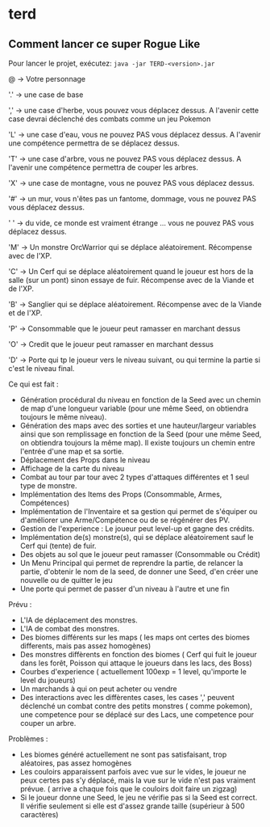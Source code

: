# terd

## Comment lancer ce super Rogue Like
Pour lancer le projet, exécutez: `java -jar TERD-<version>.jar`


@ -> Votre personnage
 
'.' -> une case de base

',' -> une case d'herbe, vous pouvez vous déplacez dessus. A l'avenir cette case devrai déclenché des combats comme un jeu Pokemon

'L' -> une case d'eau, vous ne pouvez PAS vous déplacez dessus. A l'avenir une compétence permettra de se déplacez dessus.

'T' -> une case d'arbre, vous ne pouvez PAS vous déplacez dessus. A l'avenir une compétence permettra de couper les arbres.

'X' -> une case de montagne, vous ne pouvez PAS vous déplacez dessus.

'#' -> un mur, vous n'êtes pas un fantome, dommage, vous ne pouvez PAS vous déplacez dessus.

' ' -> du vide, ce monde est vraiment étrange ...   vous ne pouvez PAS vous déplacez dessus.

'M' -> Un monstre OrcWarrior qui se déplace aléatoirement. Récompense avec de l'XP.

'C' -> Un Cerf qui se déplace aléatoirement quand le joueur est hors de la salle (sur un pont) sinon essaye de fuir. Récompense avec de la Viande et de l'XP.

'B' -> Sanglier qui se déplace aléatoirement. Récompense avec de la Viande et de l'XP.

'P' -> Consommable que le joueur peut ramasser en marchant dessus

'O' -> Credit que le joueur peut ramasser en marchant dessus

'D' -> Porte qui tp le joueur vers le niveau suivant, ou qui termine la partie si c'est le niveau final.


Ce qui est fait :  
* Génération procédural du niveau en fonction de la Seed avec un chemin de map d'une longueur variable (pour une même Seed, on obtiendra toujours le même niveau).
* Génération des maps avec des sorties et une hauteur/largeur variables ainsi que son remplissage en fonction de la Seed (pour une même Seed, on obtiendra toujours la même map). Il existe toujours un chemin entre l'entrée d'une map et sa sortie.
* Déplacement des Props dans le niveau
* Affichage de la carte du niveau
* Combat au tour par tour avec 2 types d'attaques différentes et 1 seul type de monstre.
* Implémentation des Items des Props (Consommable, Armes, Compétences)
* Implémentation de l'Inventaire et sa gestion qui permet de s'équiper ou d'améliorer une Arme/Compétence ou de se régénérer des PV.
* Gestion de l'experience : Le joueur peut level-up et gagne des crédits.
* Implémentation de(s) monstre(s), qui se déplace aléatoirement sauf le Cerf qui (tente) de fuir.
* Des objets au sol que le joueur peut ramasser (Consommable ou Crédit)
* Un Menu Principal qui permet de reprendre la partie, de relancer la partie, d'obtenir le nom de la seed, de donner une Seed, d'en créer une nouvelle ou de quitter le jeu
* Une porte qui permet de passer d'un niveau à l'autre et une fin
  
Prévu :  
* L'IA de déplacement des monstres.
* L'IA de combat des monstres.
* Des biomes différents sur les maps ( les maps ont certes des biomes differents, mais pas assez homogènes)  
* Des monstres diffèrents en fonction des biomes ( Cerf qui fuit le joueur dans les forêt, Poisson qui attaque le joueurs dans les lacs, des Boss)  
* Courbes d'experience ( actuellement 100exp = 1 level, qu'importe le level du joueurs)
* Un marchands à qui on peut acheter ou vendre
* Des interactions avec les diffèrentes cases, les cases ',' peuvent déclenché un combat contre des petits monstres ( comme pokemon), une competence pour se déplacé sur des Lacs, une competence pour couper un arbre.  
  
    
Problèmes :  
* Les biomes généré actuellement ne sont pas satisfaisant, trop aléatoires, pas assez homogènes  
* Les couloirs apparaissent parfois avec vue sur le vides, le joueur ne peux certes pas s'y déplacé, mais la vue sur le vide n'est pas vraiment prévue. ( arrive a chaque fois que le couloirs doit faire un zigzag)
* Si le joueur donne une Seed, le jeu ne vérifie pas si la Seed est correct. Il vérifie seulement si elle est d'assez grande taille (supérieur à 500 caractères)

    



